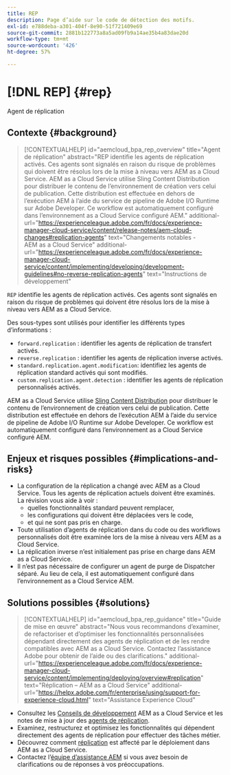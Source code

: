 ```yaml
---
title: REP
description: Page d’aide sur le code de détection des motifs.
exl-id: e788deba-a301-404f-8e90-51f721409e69
source-git-commit: 2881b122773a8a5ad09fb9a14ae35b4a83dae20d
workflow-type: tm+mt
source-wordcount: '426'
ht-degree: 57%

---
```


# [!DNL REP] {#rep}

Agent de réplication

## Contexte {#background}

>[!CONTEXTUALHELP]
>id="aemcloud_bpa_rep_overview"
>title="Agent de réplication"
>abstract="REP identifie les agents de réplication activés. Ces agents sont signalés en raison du risque de problèmes qui doivent être résolus lors de la mise à niveau vers AEM as a Cloud Service. AEM as a Cloud Service utilise Sling Content Distribution pour distribuer le contenu de l’environnement de création vers celui de publication. Cette distribution est effectuée en dehors de l’exécution AEM à l’aide du service de pipeline de Adobe I/O Runtime sur Adobe Developer. Ce workflow est automatiquement configuré dans l’environnement as a Cloud Service configuré AEM."
>additional-url="https://experienceleague.adobe.com/fr/docs/experience-manager-cloud-service/content/release-notes/aem-cloud-changes#replication-agents" text="Changements notables - AEM as a Cloud Service"
>additional-url="https://experienceleague.adobe.com/fr/docs/experience-manager-cloud-service/content/implementing/developing/development-guidelines#no-reverse-replication-agents" text="Instructions de développement"

`REP` identifie les agents de réplication activés. Ces agents sont signalés en raison du risque de problèmes qui doivent être résolus lors de la mise à niveau vers AEM as a Cloud Service.

Des sous-types sont utilisés pour identifier les différents types d’informations :

* `forward.replication` : identifier les agents de réplication de transfert activés.
* `reverse.replication` : identifier les agents de réplication inverse activés.
* `standard.replication.agent.modification`: identifiez les agents de réplication standard activés qui sont modifiés.
* `custom.replication.agent.detection` : identifier les agents de réplication personnalisés activés.

AEM as a Cloud Service utilise [Sling Content Distribution](https://sling.apache.org/documentation/bundles/content-distribution.html) pour distribuer le contenu de l’environnement de création vers celui de publication. Cette distribution est effectuée en dehors de l’exécution AEM à l’aide du service de pipeline de Adobe I/O Runtime sur Adobe Developer. Ce workflow est automatiquement configuré dans l’environnement as a Cloud Service configuré AEM.

## Enjeux et risques possibles {#implications-and-risks}

* La configuration de la réplication a changé avec AEM as a Cloud Service. Tous les agents de réplication actuels doivent être examinés. La révision vous aide à voir :
   * quelles fonctionnalités standard peuvent remplacer,
   * les configurations qui doivent être déplacées vers le code,
   * et qui ne sont pas pris en charge.
* Toute utilisation d’agents de réplication dans du code ou des workflows personnalisés doit être examinée lors de la mise à niveau vers AEM as a Cloud Service.
* La réplication inverse n’est initialement pas prise en charge dans AEM as a Cloud Service.
* Il n’est pas nécessaire de configurer un agent de purge de Dispatcher séparé. Au lieu de cela, il est automatiquement configuré dans l’environnement as a Cloud Service AEM.

## Solutions possibles {#solutions}

>[!CONTEXTUALHELP]
>id="aemcloud_bpa_rep_guidance"
>title="Guide de mise en œuvre"
>abstract="Nous vous recommandons d’examiner, de refactoriser et d’optimiser les fonctionnalités personnalisées dépendant directement des agents de réplication et de les rendre compatibles avec AEM as a Cloud Service. Contactez l’assistance Adobe pour obtenir de l’aide ou des clarifications."
>additional-url="https://experienceleague.adobe.com/fr/docs/experience-manager-cloud-service/content/implementing/deploying/overview#replication" text="Réplication – AEM as a Cloud Service"
>additional-url="https://helpx.adobe.com/fr/enterprise/using/support-for-experience-cloud.html" text="Assistance Experience Cloud"

* Consultez les [Conseils de développement](https://experienceleague.adobe.com/fr/docs/experience-manager-cloud-service/content/implementing/developing/development-guidelines#no-reverse-replication-agents) AEM as a Cloud Service et les notes de mise à jour des [agents de réplication](https://experienceleague.adobe.com/fr/docs/experience-manager-cloud-service/content/release-notes/aem-cloud-changes#replication-agents).
* Examinez, restructurez et optimisez les fonctionnalités qui dépendent directement des agents de réplication pour effectuer des tâches métier.
* Découvrez comment [réplication](https://experienceleague.adobe.com/fr/docs/experience-manager-cloud-service/content/implementing/deploying/overview#replication) est affecté par le déploiement dans AEM as a Cloud Service.
* Contactez l’[équipe d’assistance AEM](https://helpx.adobe.com/fr/enterprise/using/support-for-experience-cloud.html) si vous avez besoin de clarifications ou de réponses à vos préoccupations.
